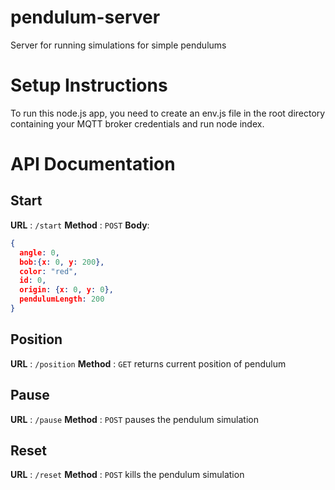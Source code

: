 # pendulum-server
Server for running simulations for simple pendulums

# Setup Instructions
To run this node.js app, you need to create an env.js file in the root directory containing your MQTT broker credentials and run node index.

# API Documentation

## Start

**URL** : `/start`
**Method** : `POST`
**Body**: 
```json
{
  angle: 0,
  bob:{x: 0, y: 200},
  color: "red",
  id: 0,
  origin: {x: 0, y: 0},
  pendulumLength: 200
}
```

## Position

**URL** : `/position`
**Method** : `GET`
returns current position of pendulum

## Pause

**URL** : `/pause`
**Method** : `POST`
pauses the pendulum simulation

## Reset

**URL** : `/reset`
**Method** : `POST`
kills the pendulum simulation